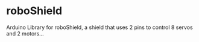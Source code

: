 # roboShield
Arduino Library for roboShield, a shield that uses 2 pins to control 8 servos and 2 motors...
